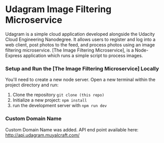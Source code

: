 # Udagram Image Filtering Microservice

Udagram is a simple cloud application developed alongside the Udacity Cloud Engineering Nanodegree. It allows users to register and log into a web client, post photos to the feed, and process photos using an image filtering microservice.  [The Image Filtering Microservice], is a Node-Express application which runs a simple script to process images. 

### Setup and Run the [The Image Filtering Microservice] Locally

You'll need to create a new node server. Open a new terminal within the project directory and run:

1. Clone the repository `git clone (this repo)`
2. Initialize a new project: `npm install`
2. run the development server with `npm run dev`

### Custom Domain Name

Custom Domain Name was added. API end point available here:  http://api.udagram.muyalcraft.com/ 
